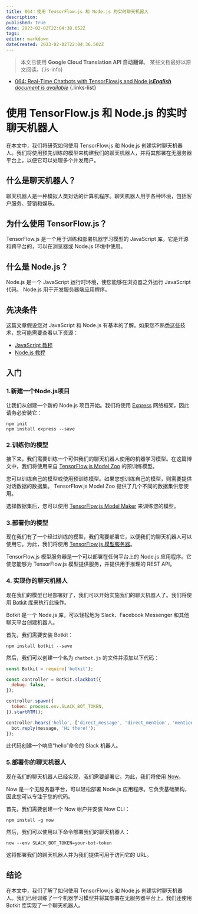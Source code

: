 ```yaml
---
title: 064：使用 TensorFlow.js 和 Node.js 的实时聊天机器人
description: 
published: true
date: 2023-02-02T22:04:38.052Z
tags: 
editor: markdown
dateCreated: 2023-02-02T22:04:36.502Z
---
```


> 本文已使用 **Google Cloud Translation API 自动翻译**。
某些文档最好以原文阅读。{.is-info}



- [064: Real-Time Chatbots with TensorFlow.js and Node.js***English** document is available*](/en/Knowledge-base/TensorFlow-js/Learning/064-real-time-chatbots-with-tensorflow-js-and-node-js)
{.links-list}


# 使用 TensorFlow.js 和 Node.js 的实时聊天机器人

在本文中，我们将研究如何使用 TensorFlow.js 和 Node.js 创建实时聊天机器人。我们将使用预先训练的模型来构建我们的聊天机器人，并将其部署在无服务器平台上，以便它可以处理多个并发用户。

## 什么是聊天机器人？

聊天机器人是一种模拟人类对话的计算机程序。聊天机器人用于各种环境，包括客户服务、营销和娱乐。

## 为什么使用 TensorFlow.js？

TensorFlow.js 是一个用于训练和部署机器学习模型的 JavaScript 库。它是开源和跨平台的，可以在浏览器或 Node.js 环境中使用。

## 什么是 Node.js？

Node.js 是一个 JavaScript 运行时环境，使您能够在浏览器之外运行 JavaScript 代码。 Node.js 用于开发服务器端应用程序。

## 先决条件

这篇文章假设您对 JavaScript 和 Node.js 有基本的了解。如果您不熟悉这些技术，您可能需要查看以下资源：

- [JavaScript 教程](https://www.w3schools.com/js/)
- [Node.js 教程](https://nodejs.org/en/docs/guides/getting-started-guide/)

## 入门

### 1.新建一个Node.js项目

让我们从创建一个新的 Node.js 项目开始。我们将使用 [Express](https://expressjs.com/) 网络框架，因此请务必安装它：

```
npm init
npm install express --save
```

### 2.训练你的模型

接下来，我们需要训练一个可供我们的聊天机器人使用的机器学习模型。在这篇博文中，我们将使用来自 [TensorFlow.js Model Zoo](https://js.tensorflow.org/tutorials/training-chatbot.html) 的预训练模型。

您可以训练自己的模型或使用预训练模型。如果您想训练自己的模型，则需要提供对话数据的数据集。 TensorFlow.js Model Zoo 提供了几个不同的数据集供您使用。

选择数据集后，您可以使用 [TensorFlow.js Model Maker](https://js.tensorflow.org/tutorials/model-maker.html) 来训练您的模型。

### 3.部署你的模型

现在我们有了一个经过训练的模型，我们需要部署它，以便我们的聊天机器人可以使用它。为此，我们将使用 [TensorFlow.js 模型服务器](https://js.tensorflow.org/tutorials/serving-models.html)。

TensorFlow.js 模型服务器是一个可以部署在任何平台上的 Node.js 应用程序。它使您能够为 TensorFlow.js 模型提供服务，并提供用于推理的 REST API。

### 4. 实现你的聊天机器人

现在我们的模型已经部署好了，我们可以开始实施我们的聊天机器人了。我们将使用 [Botkit](https://botkit.ai/) 库来执行此操作。

Botkit 是一个 Node.js 库，可以轻松地为 Slack、Facebook Messenger 和其他聊天平台创建机器人。

首先，我们需要安装 Botkit：

```
npm install botkit --save
```

然后，我们可以创建一个名为 `chatbot.js` 的文件并添加以下代码：

```javascript
const Botkit = require('botkit');

const controller = Botkit.slackbot({
  debug: false,
});

controller.spawn({
  token: process.env.SLACK_BOT_TOKEN,
}).startRTM();

controller.hears('hello', ['direct_message', 'direct_mention', 'mention'], (bot, message) => {
  bot.reply(message, 'Hi there!');
});
```

此代码创建一个响应“hello”命令的 Slack 机器人。

### 5.部署你的聊天机器人

现在我们的聊天机器人已经实现，我们需要部署它。为此，我们将使用 [Now](https://zeit.co/now)。

Now 是一个无服务器平台，可以轻松部署 Node.js 应用程序。它负责基础架构，因此您可以专注于您的代码。

首先，我们需要创建一个 Now 帐户并安装 Now CLI：

```
npm install -g now
```

然后，我们可以使用以下命令部署我们的聊天机器人：

```
now --env SLACK_BOT_TOKEN=your-bot-token
```

这将部署我们的聊天机器人并为我们提供可用于访问它的 URL。

## 结论

在本文中，我们了解了如何使用 TensorFlow.js 和 Node.js 创建实时聊天机器人。我们已经训练了一个机器学习模型并将其部署在无服务器平台上。我们还使用 Botkit 库实现了一个聊天机器人。